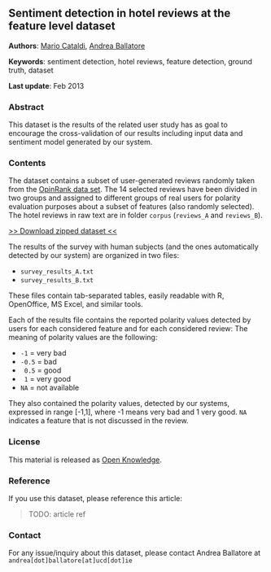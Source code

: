 Sentiment detection in hotel reviews at the feature level dataset
---------------

**Authors**: [Mario Cataldi](http://perso.ecp.fr/~cataldim), [Andrea Ballatore](http://sites.google.com/site/andreaballatore)

**Keywords**: sentiment detection, hotel reviews, feature detection, ground truth, dataset

**Last update**: Feb 2013

### Abstract

This dataset is the results of the related user study has as goal to encourage the cross-validation of our results including input data and sentiment model generated by our system.

### Contents

The dataset contains a subset of user-generated reviews randomly taken from the [OpinRank data set](http://kavita-ganesan.com/entity-ranking-data).
The 14 selected reviews have been divided in two groups and assigned to different groups of real users for polarity evaluation purposes about a subset of features (also randomly selected).
The hotel reviews in raw text are in folder `corpus` (`reviews_A` and `reviews_B`).

[>> Download zipped dataset <<](https://github.com/ucd-spatial/Datasets/blob/master/downloads/sentiment_detection_hotel_reviews_dataset.zip?raw=true)

The results of the survey with human subjects (and the ones automatically detected by our system) are organized in two files:

* `survey_results_A.txt`
* `survey_results_B.txt`

These files contain tab-separated tables, easily readable with R, OpenOffice, MS Excel, and similar tools.

Each of the results file contains the reported polarity values detected by users for each considered feature and for each considered review:
The meaning of polarity values are the following:

*	`-1`	= very bad
*	`-0.5`	= bad
*	 ` 0.5`	= good	
*	 ` 1` 	= very good
*	 `NA`	= not available

They also contained the polarity values, detected by our systems, expressed in range \[-1,1\], where -1 means very bad and 1 very good. 
`NA` indicates a feature that is not discussed in the review.

### License

This material is released as [Open Knowledge](http://opendefinition.org/okd).

### Reference

If you use this dataset, please reference this article:

> TODO: article ref

### Contact

For any issue/inquiry about this dataset, please contact Andrea Ballatore at `andrea[dot]ballatore[at]ucd[dot]ie`